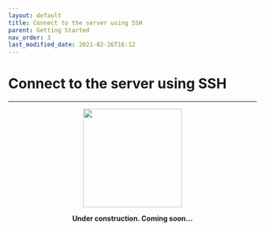 ```yaml
---
layout: default
title: Connect to the server using SSH
parent: Getting Started
nav_order: 3
last_modified_date: 2021-02-26T16:12
---
```


# Connect to the server using SSH

---

<div style="display: flex; flex-direction: column; align-items: center;">
    <img src="{{site.baseurl}}/assets/images/under-construction.png" style="width: 200px;">
    <p style="font-weight: bold;">Under construction. Coming soon...</p>
</div>